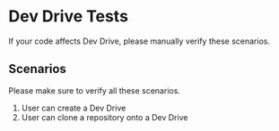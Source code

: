 # Dev Drive Tests
If your code affects Dev Drive, please manually verify these scenarios.

## Scenarios
Please make sure to verify all these scenarios.

1. User can create a Dev Drive
1. User can clone a repository onto a Dev Drive